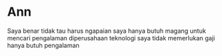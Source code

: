 # Ann
Saya benar tidak tau harus ngapaian
saya hanya butuh magang untuk mencari pengalaman diperusahaan teknologi 
saya tidak memerlukan gaji hanya butuh pengalaman
